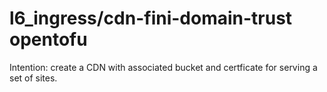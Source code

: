 # l6_ingress/cdn-fini-domain-trust opentofu

Intention: create a CDN with associated bucket and certficate for
serving a set of sites.

<!-- BEGIN_TF_DOCS -->
<!-- END_TF_DOCS -->
